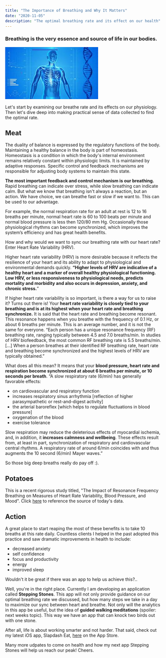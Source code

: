 ```yaml
---
title: "The Importance of Breathing and Why It Matters"
date: "2020-11-05"
description: "The optimal breathing rate and its effect on our health"
---
```


### Breathing is the very essence and source of life in our bodies.

![breathe](./blue.jpg)

Let's start by examining our breathe rate and its effects on our physiology. Then let's dive deep into making practical sense of data collected to find the optimal rate.

## Meat

The duality of balance is expressed by the regulatory functions of the body. Maintaining a healthy balance in the body is part of homeostasis. Homeostasis is a condition in which the body's internal environment remains relatively constant within physiologic limits. It is maintained by adaptive responses. Specific control and feedback mechanisms are responsible for adjusting body systems to maintain this state. 

**The most important feedback and control mechanism is our breathing.** Rapid breathing can indicate over stress, while slow breathing can indicate calm. But what we know that breathing isn't always a reaction, but an action.  We have choice, we can breathe fast or slow if we want to. This can be used to our advantage. 

For example, the normal respiration rate for an adult at rest is 12 to 16 breaths per minute, normal heart rate is 60 to 100 beats per minute and normal blood pressure is less then 120/80 mm Hg. Occasionally those physiological rhythms can become synchronized, which improves the system’s efficiency and has great health benefits.

How and why would we want to sync our breathing rate with our heart rate?  Enter Heart Rate Variability (HRV). 

Higher heart rate variability (HRV) is more desirable because it reflects the resilience of your heart and its ability to adapt to physiological and environmental demands quickly. **“Higher levels of HRV are indicative of a healthy heart and a marker of overall healthy physiological functioning. Low HRV, or less responsiveness to physiological needs, predicts mortality and morbidity and also occurs in depression, anxiety, and chronic stress.**” 

If higher heart rate variability is so important, is there a way for us to raise it? Turns out there is! Your **heart rate variability is closely tied to your breathing and is at its highest when your heart rate and breathing synchronize.** It is said that the heart rate and breathing become resonant. This resonance happens when you breathe with the frequency of 0.1 Hz, or about 6 breaths per minute. This is an average number, and it is not the same for everyone. “Each person has a unique resonance frequency (RF) breathing rate, ranging typically between 4.5 and 7.0 breaths/min. In studies of HRV biofeedback, the most common RF breathing rate is 5.5 breaths/min. […] When a person breathes at their identified RF breathing rate, heart rate and breathing become synchronized and the highest levels of HRV are typically obtained.” 

What does all this mean? It means that your **blood pressure, heart rate and respiration become synchronized at about 6 breaths per minute, or 10 seconds per breath**. “A slow respiratory rate (6/min) has generally favorable effects:

 - on cardiovascular and respiratory function 
 - increases respiratory sinus arrhythmia [reflection of higher parasympathetic or rest-and-digest activity] 
 - the arterial baroreflex [which helps to regulate fluctuations in blood pressure] 
 - oxygenation of the blood
 - exercise tolerance
 
 Slow respiration may reduce the deleterious effects of myocardial ischemia, and, in addition, it **increases calmness and wellbeing**. These effects result from, at least in part, synchronization of respiratory and cardiovascular central rhythms. A respiratory rate of around 6/min coincides with and thus augments the 10 second (6/min) Mayer waves.” 

 So those big deep breaths really do pay off :).

## Potatoes

This is a recent rigorous study titled, "The Impact of Resonance Frequency Breathing on Measures of Heart Rate Variability, Blood Pressure, and Mood".  Click [here](https://www.ncbi.nlm.nih.gov/pmc/articles/PMC5575449/) to reference the source of today's data.

## Action

A great place to start reaping the most of these benefits is to take 10 breaths at this rate daily.  Countless clients I helped in the past adopted this practice and saw dramatic improvements in health to include:
 - decreased anxiety
 - self confidence
 - focus and productivity
 - energy
 - improved sleep

 Wouldn't it be great if there was an app to help us achieve this?..

Well, you're in the right place. Currently I am developing an application called **Stepping Stones**.  This app will not only provide guidance on our optimal breathing rate we discussed, but how many steps we take in a day to maximize our sync between heart and breathe. Not only will the analytics in this app be useful, but the idea of **guided walking meditations** (spoiler: next weeks topic).  This way we have an app that can knock two birds out with one stone.

After all, life is about working smarter and not harder.  That said, check out my latest iOS app, Slapdash Eat, [here](https://apps.apple.com/us/app/slapdash-eat/id1537287785) on the App Store.

Many more udpates to come on health and how my next app Stepping Stones will help us reach our peak!  Cheers.